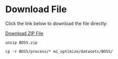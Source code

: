 # Download File

Click the link below to download the file directly:

[Download ZIP File](https://drive.google.com/uc?export=download&id=1CMt3hTAxt88PuNZKHoAIKB68AcQ38U6f)

```
unzip BOSS.zip

cp -r BOSS/process/* mi_optimize/datasets/BOSS/
```